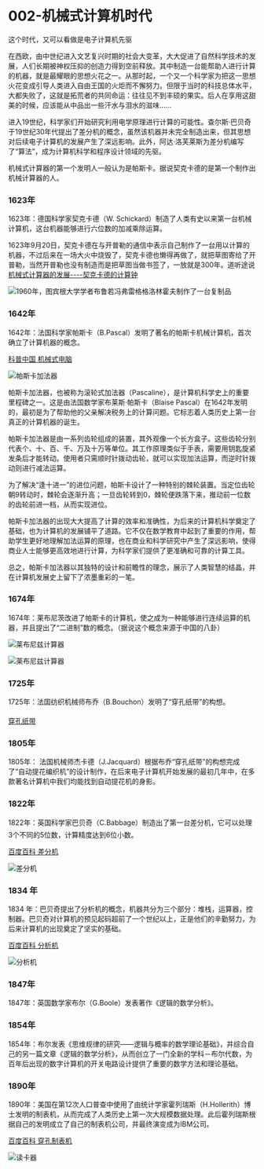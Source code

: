 # 002-机械式计算机时代

这个时代，又可以看做是电子计算机先驱

在西欧，由中世纪进入文艺复兴时期的社会大变革，大大促进了自然科学技术的发展，人们长期被神权压抑的创造力得到空前释放。其中制造一台能帮助人进行计算的机器，就是最耀眼的思想火花之一。从那时起，一个又一个科学家为把这一思想火花变成引导人类进入自由王国的火炬而不懈努力。但限于当时的科技总体水平，大都失败了，这就是拓荒者的共同命运：往往见不到丰硕的果实。后人在享用这甜美的时候，应该能从中品出一些汗水与泪水的滋味……

进入19世纪，科学家们开始研究利用电学原理进行计算的可能性。查尔斯·巴贝奇于19世纪30年代提出了差分机的概念，虽然该机器并未完全制造出来，但其思想对后续电子计算机的发展产生了深远影响。此外，阿达·洛芙莱斯为差分机编写了“算法”，成为计算机科学和程序设计领域的先驱。

机械式计算器的第一个发明人一般认为是帕斯卡。据说契克卡德的是第一个制作出机械计算器的人。

### 1623年

1623年：德国科学家契克卡德（W. Schickard）制造了人类有史以来第一台机械计算机，这台机器能够进行六位数的加减乘除运算。 

1623年9月20日，契克卡德在与开普勒的通信中表示自己制作了一台用以计算的机器，不过后来在一场大火中烧毁了，契克卡德也懒得再做了，就把草图寄给了开普勒，当然开普勒也没有制造而是把草图当做书签了，一放就是300年。道听途说[机械式计算器的发展----契克卡德的计算钟](https://zhuanlan.zhihu.com/p/675405158)

![1960年，图宾根大学学者布鲁若冯弗雷格格洛林霍夫制作了一台复制品](https://pic3.zhimg.com/80/v2-5d19dac579fb3df4022c6d782916e5ce_720w.webp)

### 1642年

1642年：法国科学家帕斯卡（B.Pascal）发明了著名的帕斯卡机械计算机，首次确立了计算机器的概念。 

[科普中国  机械式电脑](https://baike.baidu.com/item/机械式电脑/6070542?fr=ge_ala)

![帕斯卡加法器](https://bkimg.cdn.bcebos.com/pic/aa64034f78f0f736afc3209d8f06a419ebc4b745b556?x-bce-process=image/format,f_auto/watermark,image_d2F0ZXIvYmFpa2UyNzI,g_7,xp_5,yp_5,P_20/resize,m_lfit,limit_1,h_1080)

帕斯卡加法器，也被称为滚轮式加法器（Pascaline），是计算机科学史上的重要里程碑之一。这是由法国数学家布莱斯·帕斯卡（Blaise Pascal）在1642年发明的，最初是为了帮助他的父亲解决税务上的计算问题。它标志着人类历史上第一台真正的计算机器的诞生。

帕斯卡加法器是由一系列齿轮组成的装置，其外观像一个长方盒子。这些齿轮分别代表个、十、百、千、万及十万等单位。其工作原理类似于手表，需要用钥匙旋紧发条后才能转动。使用者只需顺时针拨动齿轮，就可以实现加法运算，而逆时针拨动则进行减法运算。

为了解决“逢十进一”的进位问题，帕斯卡设计了一种特别的棘轮装置。当定位齿轮朝9转动时，棘轮会逐渐升高；一旦齿轮转到0，棘轮便跌落下来，推动前一位数的齿轮前进一档，从而实现进位。

帕斯卡加法器的出现大大提高了计算的效率和准确性，为后来的计算机科学奠定了基础，也为计算机的发展铺平了道路。它不仅在数学教育中起到了重要的作用，帮助学生更好地理解加法运算的原理，也在商业和科学研究中产生了深远影响，使得商业人士能够更高效地进行计算，为科学家们提供了更准确和可靠的计算工具。

总之，帕斯卡加法器以其独特的设计和前瞻性的理念，展示了人类智慧的结晶，并在计算机发展史上留下了浓墨重彩的一笔。

### 1674年

1674年：莱布尼茨改进了帕斯卡的计算机，使之成为一种能够进行连续运算的机器，并且提出了“二进制”数的概念。（据说这个概念来源于中国的八卦）

![莱布尼兹计算器](https://bkimg.cdn.bcebos.com/pic/fcbbb15121861ee48d543061?x-bce-process=image/format,f_auto/watermark,image_d2F0ZXIvYmFpa2UyNzI,g_7,xp_5,yp_5,P_20/resize,m_lfit,limit_1,h_1080)

![莱布尼兹计算器](https://image.sciencenet.cn/album/201602/02/1233291pmem1009sp0pxep.jpg)

### 1725年

1725年：法国纺织机械师布乔（B.Bouchon）发明了“穿孔纸带”的构想。

[穿孔纸带](https://baike.baidu.com/item/穿孔纸带/1234150?fr=ge_ala)

### 1805年

1805年： 法国机械师杰卡德（J.Jacquard）根据布乔“穿孔纸带”的构想完成了“自动提花编织机”的设计制作，在后来电子计算机开始发展的最初几年中，在多款著名计算机中我们均能找到自动提花机的身影。 

### 1822年

1822年：英国科学家巴贝奇（C.Babbage）制造出了第一台差分机，它可以处理3个不同的5位数，计算精度达到6位小数。

[百度百科 差分机](https://baike.baidu.com/item/差分机/9423361?fr=ge_ala)

![差分机](https://bkimg.cdn.bcebos.com/pic/207ea60e1c3157a737d1223a?x-bce-process=image/format,f_auto/watermark,image_d2F0ZXIvYmFpa2UyNzI,g_7,xp_5,yp_5,P_20/resize,m_lfit,limit_1,h_1080)

### 1834 年

1834 年：巴贝奇提出了分析机的概念，机器共分为三个部分：堆栈，运算器，控制器。巴贝奇对计算机的预见起码超前了一个世纪以上，正是他们的辛勤努力，为后来计算机的出现奠定了坚实的基础。 

[百度百科 分析机](https://baike.baidu.com/item/分析机?fromModule=lemma_search-box)

![分析机](https://bkimg.cdn.bcebos.com/pic/d000baa1cd11728b3b8cf9aac2fcc3cec2fd2c90?x-bce-process=image/format,f_auto/watermark,image_d2F0ZXIvYmFpa2UyNzI,g_7,xp_5,yp_5,P_20/resize,m_lfit,limit_1,h_1080)

### 1847年

1847年：英国数学家布尔（G.Boole）发表著作《逻辑的数学分析》。 

### 1854年

1854年：布尔发表《思维规律的研究——逻辑与概率的数学理论基础》，并综合自己的另一篇文章《逻辑的数学分析》，从而创立了一门全新的学科－布尔代数，为百年后出现的数字计算机的开关电路设计提供了重要的数学方法和理论基础。 

### 1890年

1890年：美国在第12次人口普查中使用了由统计学家霍列瑞斯（H.Hollerith）博士发明的制表机，从而完成了人类历史上第一次大规模数据处理。此后霍列瑞斯根据自己的发明成立了自己的制表机公司，并最终演变成为IBM公司。 

[百度百科 穿孔制表机](https://baike.baidu.com/item/穿孔制表机/10736363?fromModule=search-result_lemma-recommend)

![读卡器](https://bkimg.cdn.bcebos.com/pic/8435e5dde71190ef04d6bf56ce1b9d16fdfa600d?x-bce-process=image/format,f_auto/resize,m_lfit,limit_1,h_814)